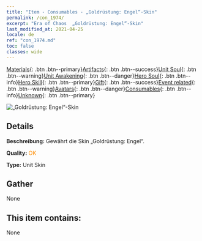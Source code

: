 ```yaml
---
title: "Item - Consumables - „Goldrüstung: Engel“-Skin"
permalink: /con_1974/
excerpt: "Era of Chaos  „Goldrüstung: Engel“-Skin"
last_modified_at: 2021-04-25
locale: de
ref: "con_1974.md"
toc: false
classes: wide
---
```

 [Materials](/ItemsDE/){: .btn .btn--primary}[Artifacts](/ItemsDE/Artifacts/){: .btn .btn--success}[Unit Soul](/ItemsDE/UnitSoul/){: .btn .btn--warning}[Unit Awakening](/ItemsDE/UnitAwakening/){: .btn .btn--danger}[Hero Soul](/ItemsDE/HeroSoul/){: .btn .btn--info}[Hero Skill](/ItemsDE/HeroSkill/){: .btn .btn--primary}[Gift](/ItemsDE/Gift/){: .btn .btn--success}[Event related](/ItemsDE/Events/){: .btn .btn--warning}[Avatars](/ItemsDE/Avatars/){: .btn .btn--danger}[Consumables](/ItemsDE/Consumables/){: .btn .btn--info}[Unknown](/ItemsDE/Unknown/){: .btn .btn--primary}

 ![„Goldrüstung: Engel“-Skin](/images/u/ti_datianshidiancangkapifu.jpg)

## Details
 **Beschreibung:** Gewährt die Skin „Goldrüstung: Engel“.

 **Quality:** <span style="color: #FF8C00">OK</span>

 **Type:** Unit Skin

## Gather

  None

## This item contains:

  None

